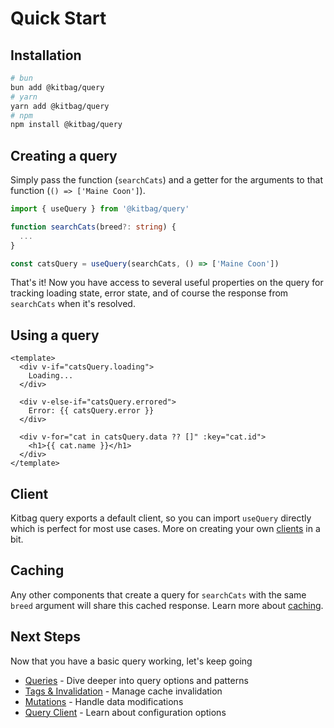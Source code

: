 # Quick Start

## Installation

```bash
# bun
bun add @kitbag/query
# yarn
yarn add @kitbag/query
# npm
npm install @kitbag/query
```

## Creating a query

Simply pass the function (`searchCats`) and a getter for the arguments to that function (`() => ['Maine Coon']`).

```ts
import { useQuery } from '@kitbag/query'

function searchCats(breed?: string) {
  ...
}

const catsQuery = useQuery(searchCats, () => ['Maine Coon'])
```

That's it! Now you have access to several useful properties on the query for tracking loading state, error state, and of course the response from `searchCats` when it's resolved.

## Using a query

```vue
<template>
  <div v-if="catsQuery.loading">
    Loading...
  </div>
  
  <div v-else-if="catsQuery.errored">
    Error: {{ catsQuery.error }}
  </div>
  
  <div v-for="cat in catsQuery.data ?? []" :key="cat.id">
    <h1>{{ cat.name }}</h1>
  </div>
</template>
```

## Client

Kitbag query exports a default client, so you can import `useQuery` directly which is perfect for most use cases. More on creating your own [clients](/core-concepts/query-client) in a bit.

## Caching

Any other components that create a query for `searchCats` with the same `breed` argument will share this cached response. Learn more about [caching](/core-concepts/caching).

## Next Steps

Now that you have a basic query working, let's keep going

- [Queries](/core-concepts/queries) - Dive deeper into query options and patterns
- [Tags & Invalidation](/core-concepts/tags-invalidation) - Manage cache invalidation
- [Mutations](/core-concepts/mutations) - Handle data modifications
- [Query Client](/core-concepts/query-client) - Learn about configuration options